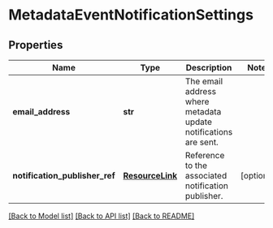 # MetadataEventNotificationSettings

## Properties
Name | Type | Description | Notes
------------ | ------------- | ------------- | -------------
**email_address** | **str** | The email address where metadata update notifications are sent. | 
**notification_publisher_ref** | [**ResourceLink**](ResourceLink.md) | Reference to the associated notification publisher. | [optional] 

[[Back to Model list]](../README.md#documentation-for-models) [[Back to API list]](../README.md#documentation-for-api-endpoints) [[Back to README]](../README.md)


